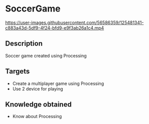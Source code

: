 # SoccerGame


https://user-images.githubusercontent.com/56586359/125481341-c883a43d-5df9-4f24-bfd9-e9f3ab26a1c4.mp4


## Description
Soccer game created using Processing

## Targets
* Create a multiplayer game using Processing
* Use 2 device for playing

## Knowledge obtained
* Know about Processing
